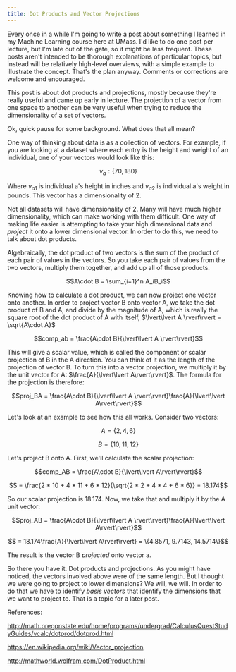 ```yaml
---
title: Dot Products and Vector Projections
---
```


Every once in a while I'm going to write a post about something I learned in my Machine Learning course here at UMass. I'd like to do one post per lecture, but I'm late out of the gate, so it might be less frequent. These posts aren't intended to be thorough explanations of particular topics, but instead will be relatively high-level overviews, with a simple example to illustrate the concept. That's the plan anyway. Comments or corrections are welcome and encouraged.

This post is about dot products and projections, mostly because they're really useful and came up early in lecture. The projection of a vector from one space to another can be very useful when trying to reduce the dimensionality of a set of vectors.

Ok, quick pause for some background. What does that all mean?

One way of thinking about data is as a collection of vectors. For example, if you are looking at a dataset where each entry is the height and weight of an individual, one of your vectors would look like this:

$$v_a: \{70, 180\}$$

Where $v_{a1}$ is individual a's height in inches and $v_{a2}$ is individual a's weight in pounds. This vector has a dimensionality of 2.

Not all datasets will have dimensionality of 2. Many will have much higher dimensionality, which can make working with them difficult. One way of making life easier is attempting to take your high dimensional data and *project* it onto a lower dimensional vector. In order to do this, we need to talk about dot products.

Algebraically, the dot product of two vectors is the sum of the product of each pair of values in the vectors. So you take each pair of values from the two vectors, multiply them together, and add up all of those products.

$$A\cdot B = \sum_{i=1}^n A_iB_i$$

Knowing how to calculate a dot product, we can now project one vector onto another. In order to project vector B onto vector A, we take the dot product of B and A, and divide by the magnitude of A, which is really the square root of the dot product of A with itself, $\lvert\lvert A \rvert\rvert = \sqrt{A\cdot A}$

$$comp_ab = \frac{A\cdot B}{\lvert\lvert A \rvert\rvert}$$

This will give a scalar value, which is called the component or scalar projection of B in the A direction. You can think of it as the length of the projection of vector B. To turn this into a vector projection, we multiply it by the unit vector for A: $\frac{A}{\lvert\lvert A\rvert\rvert}$. The formula for the projection is therefore:

$$proj_BA = \frac{A\cdot B}{\lvert\lvert A \rvert\rvert}\frac{A}{\lvert\lvert A\rvert\rvert}$$

Let's look at an example to see how this all works. Consider two vectors:

$$A = \{2, 4, 6\}$$

$$B = \{10, 11, 12\}$$

Let's project B onto A. First, we'll calculate the scalar projection:

$$comp_AB = \frac{A\cdot B}{\lvert\lvert A\rvert\rvert}$$

$$ = \frac{2 * 10 + 4 * 11 + 6 * 12}{\sqrt{2 * 2 + 4 * 4 + 6 * 6}} = 18.174$$

So our scalar projection is 18.174. Now, we take that and multiply it by the A unit vector:

$$proj_AB = \frac{A\cdot B}{\lvert\lvert A \rvert\rvert}\frac{A}{\lvert\lvert A\rvert\rvert}$$

$$ = 18.174\frac{A}{\lvert\lvert A\rvert\rvert} = \{4.8571, 9.7143, 14.5714\}$$

The result is the vector B *projected* onto vector a.

So there you have it. Dot products and projections. As you might have noticed, the vectors involved above were of the same length. But I thought we were going to project to lower dimensions? We will, we will. In order to do that we have to identify *basis vectors* that identify the dimensions that we want to project to. That is a topic for a later post.

References:

<http://math.oregonstate.edu/home/programs/undergrad/CalculusQuestStudyGuides/vcalc/dotprod/dotprod.html>

<https://en.wikipedia.org/wiki/Vector_projection>

<http://mathworld.wolfram.com/DotProduct.html>
